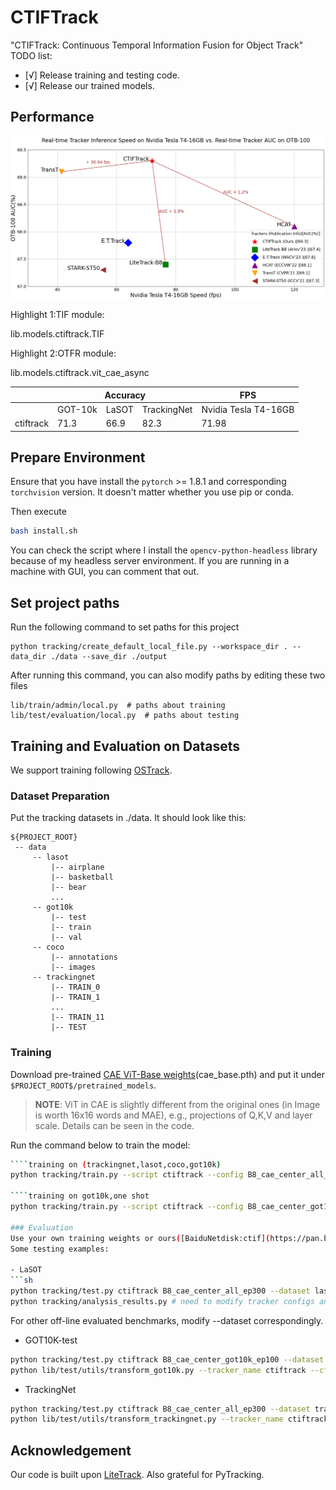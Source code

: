 # CTIFTrack
"CTIFTrack: Continuous Temporal  Information Fusion for Object Track"
TODO list:
- [√] Release training and testing code.
- [√] Release our trained models.
## Performance
![](imgs/aucVSfps.png)

Highlight 1:TIF module:

lib.models.ctiftrack.TIF

Highlight 2:OTFR module:

lib.models.ctiftrack.vit_cae_async

<table class="tg">
<thead>
  <tr>
    <th class="tg-0pky"></th>
    <th class="tg-c3ow" colspan="3">Accuracy</th>
    <th class="tg-c3ow" colspan="5">FPS</th>
  </tr>
</thead>
<tbody>
  <tr>
    <td class="tg-0pky"></td>
    <td class="tg-c3ow">GOT-10k</td>
    <td class="tg-c3ow">LaSOT</td>
    <td class="tg-c3ow">TrackingNet</td>
    <td class="tg-c3ow"> Nvidia Tesla T4-16GB</td>
    
  </tr>
  <tr>
    <td class="tg-0pky">ctiftrack</td>
    <td class="tg-c3ow">71.3</td>
    <td class="tg-c3ow">66.9</td>
    <td class="tg-c3ow">82.3</td>
    <td class="tg-c3ow">71.98</td>

  </tr>
  
</tbody>
</table>

## Prepare Environment

Ensure that you have install the `pytorch` >= 1.8.1 and corresponding `torchvision` version.  It doesn't matter whether you use pip or conda.

Then execute
```sh
bash install.sh
```
You can check the script where I install the `opencv-python-headless` library because of my headless server environment.  If you are running in a machine with GUI, you can comment that out.

## Set project paths
Run the following command to set paths for this project
```
python tracking/create_default_local_file.py --workspace_dir . --data_dir ./data --save_dir ./output
```
After running this command, you can also modify paths by editing these two files
```
lib/train/admin/local.py  # paths about training
lib/test/evaluation/local.py  # paths about testing
```

## Training and Evaluation on Datasets
We support training following [OSTrack](https://github.com/botaoye/OSTrack).
### Dataset Preparation
Put the tracking datasets in ./data. It should look like this:
```
${PROJECT_ROOT}
 -- data
     -- lasot
         |-- airplane
         |-- basketball
         |-- bear
         ...
     -- got10k
         |-- test
         |-- train
         |-- val
     -- coco
         |-- annotations
         |-- images
     -- trackingnet
         |-- TRAIN_0
         |-- TRAIN_1
         ...
         |-- TRAIN_11
         |-- TEST
``` 
### Training
Download pre-trained [CAE ViT-Base weights](https://github.com/lxtGH/CAE)(cae_base.pth) and put it under  `$PROJECT_ROOT$/pretrained_models`.   
> **NOTE**: ViT in CAE is slightly different from the original ones (in Image is worth 16x16 words and MAE), e.g., projections of Q,K,V and layer scale.  Details can be seen in the code.

Run the command below to train the model:
```sh
````training on (trackingnet,lasot,coco,got10k)
python tracking/train.py --script ctiftrack --config B8_cae_center_all_ep300 --save_dir ./output --mode single  --use_wandb 0

````training on got10k,one shot
python tracking/train.py --script ctiftrack --config B8_cae_center_got10k_ep100 --save_dir ./output --mode single  --use_wandb 0

### Evaluation
Use your own training weights or ours([BaiduNetdisk:ctif](https://pan.baidu.com/s/1lN18GouRqafsI8YaLHx4fg?pwd=ctif) or [Google Drive](https://drive.google.com/drive/folders/1PaqcoZP6gi9i9WnAR4EcgtP7UpiggD-D?usp=drive_link) in `$PROJECT_ROOT$/output`.  
Some testing examples:

- LaSOT
```sh
python tracking/test.py ctiftrack B8_cae_center_all_ep300 --dataset lasot --threads 8 --num_gpus 1 --ep 299 300
python tracking/analysis_results.py # need to modify tracker configs and names
```
For other off-line evaluated benchmarks, modify --dataset correspondingly.

- GOT10K-test 
```sh
python tracking/test.py ctiftrack B8_cae_center_got10k_ep100 --dataset got10k_test --threads 8 --num_gpus 1 --ep 99 100
python lib/test/utils/transform_got10k.py --tracker_name ctiftrack --cfg_name B8_cae_center_got10k_ep100_100 # the last number is epoch
```
- TrackingNet 
```sh
python tracking/test.py ctiftrack B8_cae_center_all_ep300 --dataset trackingnet --threads 8 --num_gpus 1 --ep 299 300
python lib/test/utils/transform_trackingnet.py --tracker_name ctiftrack --cfg_name B8_cae_center_all_ep300_300 # the last number is epoch
```
## Acknowledgement
Our code is built upon [LiteTrack](https://github.com/TsingWei/LiteTrack). Also grateful for PyTracking.
